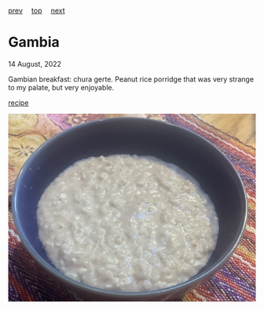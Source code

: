 [prev](gabon.md)&emsp;
[top](../index.md)&emsp;
[next](georgia.md)
# Gambia
14 August, 2022


Gambian breakfast: chura gerte. Peanut rice porridge that was very
strange to my palate, but very enjoyable.

[recipe](https://www.rpcvmadison.org/cpages/the-gambia-2014-recipes-chura-gerte)

![breakfast](images/gambia.jpeg)
